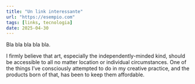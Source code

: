 ```yaml
---
title: "Un link interessante"
url: "https://esempio.com"
tags: [links, tecnologia]
date: 2025-04-30
---
```


Bla bla bla bla bla.

I firmly believe that art, especially the independently-minded kind, should be accessible to all no matter location or individual circumstances. One of the things I’ve consciously attempted to do in my creative practice, and the products born of that, has been to keep them affordable.